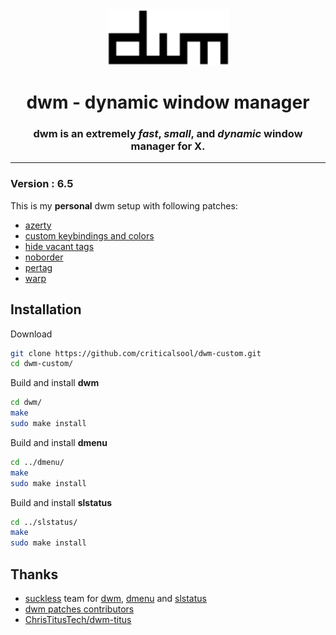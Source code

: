 <div align="center">
  <img src="./dwm.png" width="195" height="90"/>

  # dwm - dynamic window manager
  ### dwm is an extremely ***fast***, ***small***, and ***dynamic*** window manager for X.

</div>

---
### Version : 6.5

This is my **personal** dwm setup with following patches:

- [azerty](https://dwm.suckless.org/patches/azerty/)
- [custom keybindings and colors](./dwm-custom-20250213-6.5.diff)
- [hide vacant tags](https://dwm.suckless.org/patches/hide_vacant_tags/)
- [noborder](https://dwm.suckless.org/patches/noborder/)
- [pertag](https://dwm.suckless.org/patches/pertag/)
- [warp](https://dwm.suckless.org/patches/warp/)

## Installation
Download
```bash
git clone https://github.com/criticalsool/dwm-custom.git
cd dwm-custom/
```
Build and install **dwm**
```bash
cd dwm/
make
sudo make install
```
Build and install **dmenu**
```bash
cd ../dmenu/
make
sudo make install
```
Build and install **slstatus**
```bash
cd ../slstatus/
make
sudo make install
```

## Thanks
- [suckless](https://suckless.org/) team for [dwm](https://dwm.suckless.org/), [dmenu](https://tools.suckless.org/dmenu/) and [slstatus](https://tools.suckless.org/slstatus/)
- [dwm patches contributors](https://dwm.suckless.org/patches)
- [ChrisTitusTech/dwm-titus](https://github.com/ChrisTitusTech/dwm-titus)